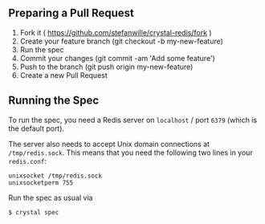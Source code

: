 ## Preparing a Pull Request

1. Fork it ( https://github.com/stefanwille/crystal-redis/fork )
2. Create your feature branch (git checkout -b my-new-feature)
3. Run the spec
4. Commit your changes (git commit -am 'Add some feature')
5. Push to the branch (git push origin my-new-feature)
6. Create a new Pull Request



## Running the Spec

To run the spec, you need a Redis server on `localhost` / port `6379` (which is the default port).

The server also needs to accept Unix domain connections at `/tmp/redis.sock`. This means that you need the following two lines in your `redis.conf`:

```
unixsocket /tmp/redis.sock
unixsocketperm 755
```

Run the spec as usual via

```bash
$ crystal spec
```


